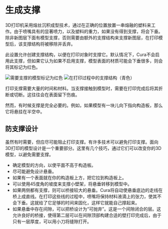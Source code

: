 生成支撑
====
3D打印机采用熔丝沉积成型技术，通过在正确的位置放置一串熔融的塑料来工作。由于喷嘴具有的显著喷力，以及塑料的重力，如果没有得到支撑，将会下垂。除非新图层下面有模型支撑，否则需要由额外的支撑结构来支撑新图层，在打印模型后，该支撑结构将被移除并丢弃。

此设置允许创建支撑结构，以便在打印对象时支撑它。默认情况下，Cura不会启用此支撑，但如果它认为如果不启用支撑，模型表面的材质可能会下垂很多，则会将其标记为红色。

<!--screenshot {
"image_path": "support_enable_prepare_mode.png",
"models": [{"script": "pipe_corner.scad"}],
"camera_position": [77, 197, 40],
"layer": -1
}-->
<!--screenshot {
"image_path": "support_enable.png",
"models": [{"script": "pipe_corner.scad"}],
"camera_position": [77, 197, 40],
"settings": {"support_enable": true},
"colours": 64
}-->
![需要支撑的模型标记为红色](../images/support_enable_prepare_mode.png)
![在打印过程中的支撑结构（青色）](../images/support_enable.png)

打印支撑需要大量的时间和材料。当支撑接触到模型时，需要在打印完成后将其折断或切断。这往往会在表面留下伤痕。

然而，有时候支撑是完全必要的。例如，如果模型有一块儿向下指向构造板，那么它将悬挂在半空中。

防支撑设计
----

虽然有时需要，但应尽可能阻止打印支撑。有许多技术可以避免打印支撑。面向3D打印的模型设计是一个重要部分。这里有几个技巧，通过它们可以改变你的3D模型，以避免需要支撑。
* 确定模型的方向，以使平面不高于构造板。
* 尽可能避免设计悬垂。
* 如果有一个表面就在你的构造板上方，把它拉到构造板上。
* 可以使用45度角的坡度来支撑小壁架，将悬垂转移到模型中。
* 如果两侧都有支撑，则可以桥接较大的悬垂。Cura将自动使悬垂底边的走线在桥上成直线。在打印这些线的过程中，喷嘴将保持材料液滴上的张力，使其不会下垂。这就给了它足够的时间来固化，这样它就能自己撑起来。
* 如果悬垂中存在间隙，可以把桥设计为“可抛弃”。这是一个间隙闭合的层。这允许良好的桥接，使得第二层可以在间隙顶部构建合适的壁打印完成后，由于只有一层厚度，可以用小刀将缝隙打开。

